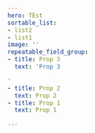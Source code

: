 ```yaml
---
hero: TEst
sortable_list:
- list2
- list1
image: ''
repeatable_field_group:
- title: Prop 3
  text: 'Prop 3

'
- title: Prop 2
  text: Prop 2
- title: Prop 1
  text: Prop 1

---
```

